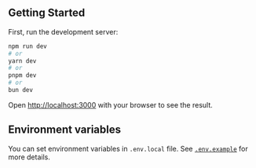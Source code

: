## Getting Started

First, run the development server:

```bash
npm run dev
# or
yarn dev
# or
pnpm dev
# or
bun dev
```

Open [http://localhost:3000](http://localhost:3000) with your browser to see the result.

## Environment variables

You can set environment variables in `.env.local` file. See [`.env.example`](./.env.example) for more details.
